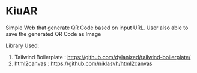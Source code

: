 # KiuAR

Simple Web that generate QR Code based on input URL. User also able to save the generated QR Code as Image

Library Used:

1. Tailwind Boilerplate : https://github.com/dylanized/tailwind-boilerplate/
2. html2canvas : https://github.com/niklasvh/html2canvas